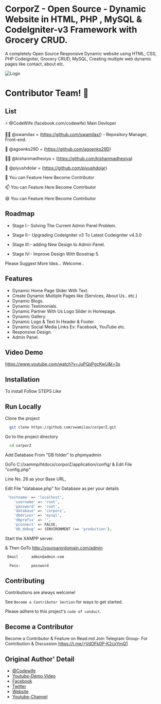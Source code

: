 
# CorporZ - Open Source - Dynamic Website in HTML, PHP , MySQL & CodeIgniter-v3 Framework with Grocery CRUD.

A completely Open Source Responsive Dynamic website using HTML, CSS, PHP Codeigniter, Grocery CRUD, MySQL, Creating multiple web dynamic pages like contact, about etc. 


![Logo](https://github.com/swamilax/corporZ/blob/main/assets/frontend/images/logo.png)


# Contributor Team! 👋

## List
⚡️ @CodeWife (facebook.com/codewife) Main Devloper

👩‍💻 @swamilax = (https://github.com/swamilax/) - Repository Manager, Front-end.

🧠 @agoenks29D = (https://github.com/agoenks29D)

👯‍♀️ @kishanmadhesiya = (https://github.com/kishanmadhesiya)

🤔 @piyushdolar = (https://github.com/piyushdolar)

💬 You can Feature Here Become Contributor

📫 You can Feature Here Become Contributor

😄 You can Feature Here Become Contributor



## Roadmap
- Stage I:- Solving The Current Admin Panel Problem.

- Stage II:- Upgrading Codeigniter v3 To Latest Codeigniter v4.3.0

- Stage III:- adding New Design to Admin Panel.

- Stage IV:- Improve Design With Boostrap 5.


Please Suggest More Idea... Welcome..



## Features

- Dynamic Home Page Slider With Text.
- Create Dynamic Multiple Pages like (Services, About Us.. etc.)
- Dynamic Blogs.
- Dynamic Testimonials.
- Dynamic Partner With Us Logo Slider in Homepage.
- Dynamic Gallery.
- Dynamic Logo & Text In Header & Footer.
- Dynamic Social Media Links Ex: Facebook, YouTube etc.
- Responsive Design.
- Admin Panel.



## Video Demo

https://www.youtube.com/watch?v=JuPQsPgcKwU&t=3s


## Installation

To install Follow STEPS Like

    
## Run Locally

Clone the project

```bash
  git clone https://github.com/swamilax/corporZ.git
```

Go to the project directory

```bash
  cd corporZ
```

Add Database From "DB folder" to phpmyadmin


GoTo C://xammp/htdocs/corporZ/application/config/ 
&  Edit File "config.php" 

Line No. 26 as your Base URL, 

Edit File "database.php" for Database as per your details

```bash
 'hostname' => 'localhost',
	'username' => 'root',
	'password' => 'root',
	'database' => 'corporz',
	'dbdriver' => 'mysql',
	'dbprefix' => '',
	'pconnect' => FALSE,
	'db_debug' => (ENVIRONMENT !== 'production'),
```
Start the XAMPP server.


& Then GoTo http://yourparordomain.com/admin
```bash
 Email -    admin@admin.com

  Pass-     password
```

## Contributing

Contributions are always welcome!

See `Become a Contributor Section` for ways to get started.

Please adhere to this project's `code of conduct`.


## Become a Contributor
Become a Contributor & Feature on Read.md
Join Telegram Group- For Contribution & Discussion 
https://t.me/+VdOFk0P-K2cxYmQ1

## Original Author' Detail

- [@Codewife](https://www.github.com/Codewife)
- [Youtube-Demo Video](https://www.youtube.com/watch?v=JuPQsPgcKwU)
- [Facebook](https://facebook.com/codewife)
- [Twitter](https://twitter.com/code_wife)
- [Website](codewife.com)
- [Youtube-Channel](https://www.youtube.com/@codewife/)
